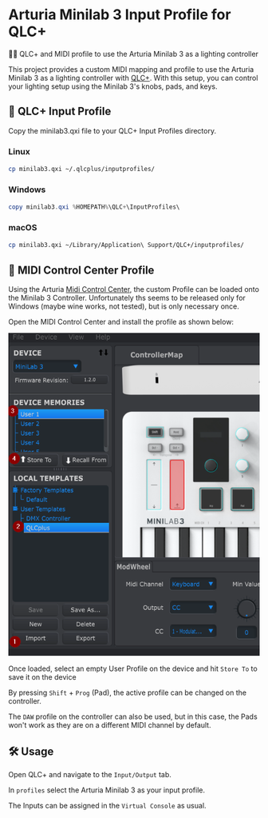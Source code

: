 # Arturia Minilab 3 Input Profile for QLC+

🎹💡 QLC+ and MIDI profile to use the Arturia Minilab 3 as a lighting controller

This project provides a custom MIDI mapping and profile to use the Arturia Minilab 3 as a lighting controller with [QLC+](https://github.com/mcallegari/qlcplus). With this setup, you can control your lighting setup using the Minilab 3's knobs, pads, and keys.

## 📂 QLC+ Input Profile

Copy the minilab3.qxi file to your QLC+ Input Profiles directory.

### Linux

```sh
cp minilab3.qxi ~/.qlcplus/inputprofiles/
```
### Windows
```powershell
copy minilab3.qxi %HOMEPATH%\QLC+\InputProfiles\
```
### macOS
```sh
cp minilab3.qxi ~/Library/Application\ Support/QLC+/inputprofiles/
```

## 🎹 MIDI Control Center Profile

Using the Arturia [Midi Control Center](https://www.arturia.com/de/technology/mcc), the custom Profile can be loaded onto the Minilab 3 Controller. Unfortunately ths seems to be released only for Windows (maybe wine works, not tested), but is only necessary once.

Open the MIDI Control Center and install the profile as shown below:

![Installation of the profile in MCC](img/mcc_profile_install.png)

Once loaded, select an empty User Profile on the device and hit `Store To` to save it on the device

By pressing `Shift` + `Prog` (Pad), the active profile can be changed on the controller.


The `DAW` profile on the controller can also be used, but in this case, the Pads won't work as they are on a different MIDI channel by default.


## 🛠️ Usage

Open QLC+ and navigate to the `Input/Output` tab.

In `profiles` select the Arturia Minilab 3 as your input profile.

The Inputs can be assigned in the `Virtual Console` as usual.